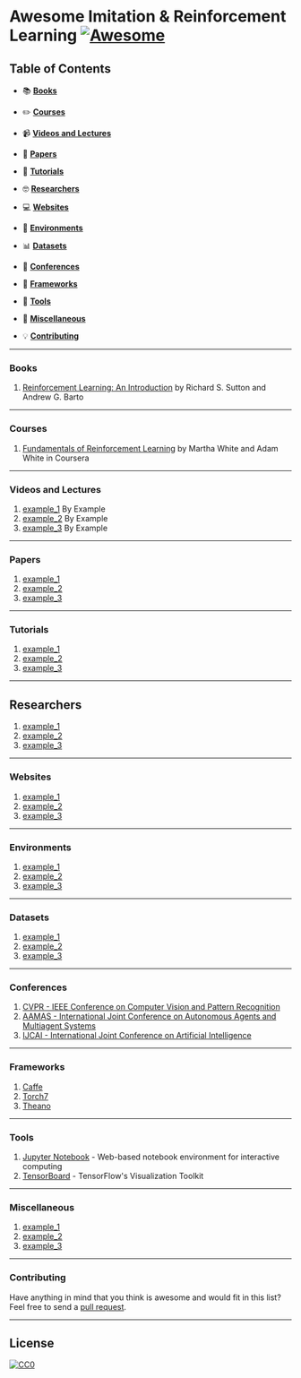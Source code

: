 # Awesome Imitation & Reinforcement Learning [![Awesome](https://cdn.rawgit.com/sindresorhus/awesome/d7305f38d29fed78fa85652e3a63e154dd8e8829/media/badge.svg)](https://github.com/sindresorhus/awesome)

## Table of Contents

* :books: **[Books](#books)**

* :pencil2: **[Courses](#courses)**  

* :video_camera: **[Videos and Lectures](#videos-and-lectures)**  

* :pencil: **[Papers](#papers)**  

* :blue_book: **[Tutorials](#tutorials)**  

* :nerd_face: **[Researchers](#researchers)**  

* :computer: **[Websites](#websites)**  

* :game_die: **[Environments](#environments)**

* :bar_chart: **[Datasets](#datasets)**

* :loudspeaker: **[Conferences](#Conferences)**

* :vertical_traffic_light: **[Frameworks](#frameworks)**  

* :toolbox: **[Tools](#tools)**  

* :satellite: **[Miscellaneous](#miscellaneous)**  

* :bulb: **[Contributing](#contributing)** 

---
### Books

1.  [Reinforcement Learning: An Introduction](http://incompleteideas.net/book/RLbook2020.pdf) by Richard S. Sutton and Andrew G. Barto

--- 
### Courses

1.  [Fundamentals of Reinforcement Learning](https://www.coursera.org/learn/fundamentals-of-reinforcement-learning) by Martha White and Adam White in Coursera

---
### Videos and Lectures

1.  [example_1](https://www.youtube.com/) By Example
2.  [example_2](https://www.youtube.com/) By Example
3.  [example_3](https://www.youtube.com/) By Example

---
### Papers

1.  [example_1](http://example.pdf)
2.  [example_2](http://example.pdf)
3.  [example_3](http://example.pdf)

---
### Tutorials

1.  [example_1](http://example.pdf)
2.  [example_2](http://example.pdf)
3.  [example_3](http://example.pdf)

---
## Researchers

1. [example_1](http://example.com)
2. [example_2](http://example.com)
3. [example_3](http://example.com)

---
### Websites

1. [example_1](http://example.com)
2. [example_2](http://example.com)
3. [example_3](http://example.com)

---
### Environments

1. [example_1](http://example.com)
2. [example_2](http://example.com)
3. [example_3](http://example.com)

---
### Datasets

1. [example_1](http://example.com)
2. [example_2](http://example.com)
3. [example_3](http://example.com)

---
### Conferences

1. [CVPR - IEEE Conference on Computer Vision and Pattern Recognition](http://cvpr2018.thecvf.com)
2. [AAMAS - International Joint Conference on Autonomous Agents and Multiagent Systems](http://celweb.vuse.vanderbilt.edu/aamas18/)
3. [IJCAI - 	International Joint Conference on Artificial Intelligence](https://www.ijcai-18.org/)

---
### Frameworks

1.  [Caffe](http://caffe.berkeleyvision.org/)  
2.  [Torch7](http://torch.ch/)
3.  [Theano](http://deeplearning.net/software/theano/)

---
### Tools

1.  [Jupyter Notebook](http://jupyter.org) - Web-based notebook environment for interactive computing
2.  [TensorBoard](https://github.com/tensorflow/tensorboard) - TensorFlow's Visualization Toolkit

---
### Miscellaneous

1. [example_1](http://example.com)
2. [example_2](http://example.com)
3. [example_3](http://example.com)

-----
### Contributing
Have anything in mind that you think is awesome and would fit in this list? Feel free to send a [pull request](https://github.com/jrzmnt/Awesome-RL-IL/pulls).

-----
## License

[![CC0](http://i.creativecommons.org/p/zero/1.0/88x31.png)](http://creativecommons.org/publicdomain/zero/1.0/)
